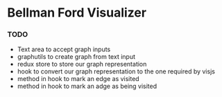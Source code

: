 # Bellman Ford Visualizer


### TODO

- Text area to accept graph inputs
- graphutils to create graph from text input
- redux store to store our graph representation
- hook to convert our graph representation to the one required by visjs
- method in hook to mark an edge as visited
- method in hook to mark an adge as being visited